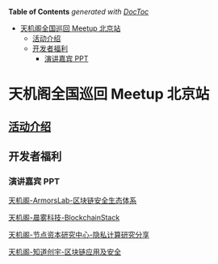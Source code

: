 <!-- START doctoc generated TOC please keep comment here to allow auto update -->
<!-- DON'T EDIT THIS SECTION, INSTEAD RE-RUN doctoc TO UPDATE -->
**Table of Contents**  *generated with [DocToc](https://github.com/thlorenz/doctoc)*

- [天机阁全国巡回 Meetup 北京站](#%E5%A4%A9%E6%9C%BA%E9%98%81%E5%85%A8%E5%9B%BD%E5%B7%A1%E5%9B%9E-meetup-%E5%8C%97%E4%BA%AC%E7%AB%99)
  - [活动介绍](#%E6%B4%BB%E5%8A%A8%E4%BB%8B%E7%BB%8D)
  - [开发者福利](#%E5%BC%80%E5%8F%91%E8%80%85%E7%A6%8F%E5%88%A9)
    - [演讲嘉宾 PPT](#%E6%BC%94%E8%AE%B2%E5%98%89%E5%AE%BE-ppt)

<!-- END doctoc generated TOC please keep comment here to allow auto update -->

# 天机阁全国巡回 Meetup 北京站

## [活动介绍](http://t.cn/RkXTIkz)

## 开发者福利

### 演讲嘉宾 PPT

[天机阁-ArmorsLab-区块链安全生态体系](slides/区块链安全生态体系.pdf)

[天机阁-晨雾科技-BlockchainStack](slides/BlockchainStack.pdf)

[天机阁-节点资本研究中心-隐私计算研究分享](slides/隐私计算研究分享.pdf)

[天机阁-知道创宇-区块链应用及安全](slides/区块链应用及安全.pdf)







